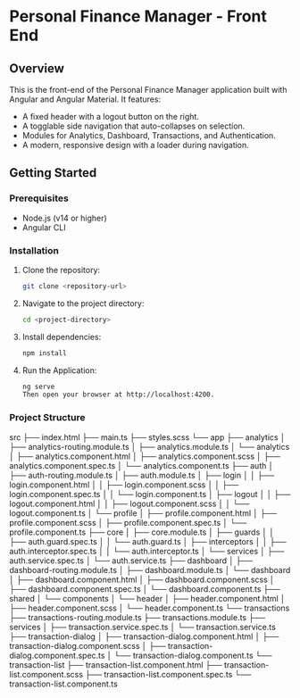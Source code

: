 # Personal Finance Manager - Front End

## Overview
This is the front-end of the Personal Finance Manager application built with Angular and Angular Material. It features:
- A fixed header with a logout button on the right.
- A togglable side navigation that auto-collapses on selection.
- Modules for Analytics, Dashboard, Transactions, and Authentication.
- A modern, responsive design with a loader during navigation.

## Getting Started

### Prerequisites
- Node.js (v14 or higher)
- Angular CLI

### Installation
1. Clone the repository:
   ```bash
   git clone <repository-url>

2.  Navigate to the project directory:
    ```bash
    cd <project-directory>
3.  Install dependencies:
    ```bash
    npm install

4.  Run the Application:
    ```bash
    ng serve
    Then open your browser at http://localhost:4200.

### Project Structure
src
├── index.html
├── main.ts
├── styles.scss
└── app
    ├── analytics
    │   ├── analytics-routing.module.ts
    │   ├── analytics.module.ts
    │   └── analytics
    │       ├── analytics.component.html
    │       ├── analytics.component.scss
    │       ├── analytics.component.spec.ts
    │       └── analytics.component.ts
    ├── auth
    │   ├── auth-routing.module.ts
    │   ├── auth.module.ts
    │   ├── login
    │   │   ├── login.component.html
    │   │   ├── login.component.scss
    │   │   ├── login.component.spec.ts
    │   │   └── login.component.ts
    │   ├── logout
    │   │   ├── logout.component.html
    │   │   ├── logout.component.scss
    │   │   └── logout.component.ts
    │   └── profile
    │       ├── profile.component.html
    │       ├── profile.component.scss
    │       ├── profile.component.spec.ts
    │       └── profile.component.ts
    ├── core
    │   ├── core.module.ts
    │   ├── guards
    │   │   ├── auth.guard.spec.ts
    │   │   └── auth.guard.ts
    │   ├── interceptors
    │   │   ├── auth.interceptor.spec.ts
    │   │   └── auth.interceptor.ts
    │   └── services
    │       ├── auth.service.spec.ts
    │       └── auth.service.ts
    ├── dashboard
    │   ├── dashboard-routing.module.ts
    │   ├── dashboard.module.ts
    │   └── dashboard
    │       ├── dashboard.component.html
    │       ├── dashboard.component.scss
    │       ├── dashboard.component.spec.ts
    │       └── dashboard.component.ts
    ├── shared
    │   └── components
    │       └── header
    │           ├── header.component.html
    │           ├── header.component.scss
    │           └── header.component.ts
    └── transactions
        ├── transactions-routing.module.ts
        ├── transactions.module.ts
        ├── services
        │   ├── transaction.service.spec.ts
        │   └── transaction.service.ts
        ├── transaction-dialog
        │   ├── transaction-dialog.component.html
        │   ├── transaction-dialog.component.scss
        │   ├── transaction-dialog.component.spec.ts
        │   └── transaction-dialog.component.ts
        └── transaction-list
            ├── transaction-list.component.html
            ├── transaction-list.component.scss
            ├── transaction-list.component.spec.ts
            └── transaction-list.component.ts


